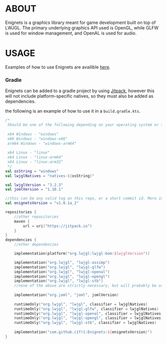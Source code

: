 # ABOUT
Enignets is a graphics library meant for game development built on top of LWJGL. The primary underlying 
graphics API used is OpenGL, while GLFW is used for window management, and OpenAL is used for audio.

# USAGE

Examples of how to use Enignets are availible [here](https://github.com/c1fr1/EnignetsExamples). 

### Gradle

Enignets can be added to a gradle project by using [Jitpack](https://jitpack.io/), however this will not include
platform-specific natives, so they must also be added as dependencies. 

the following is an example of  how to use it in a `build.gradle.kts`.

```kotlin
/*
 Should be one of the following depending on your operating system or the platform you are targeting
 
 x64 Windows - "windows"
 x86 Windows - "windows-x86"
 arm64 Windows - "windows-arm64"
 
 x64 Linux - "linux"
 x64 Linux - "linux-arm64"
 x64 Linux - "linux-arm32"
 */
val osString = "windows"
val lwjglNatives = "natives-${osString}"

val lwjglVersion = "3.2.3"
val jomlVersion = "1.10.1"

//this can be any valid tag on this repo, or a short commit id. More info at https://jitpack.io/.
val enignetsVersion = "v1.0.1a_2"

repositories {
	//other repositories
	maven {
		url = uri("https://jitpack.io")
	}
}
dependencies {
	//other dependencies

	implementation(platform("org.lwjgl:lwjgl-bom:$lwjglVersion"))

	implementation("org.lwjgl", "lwjgl-assimp")
	implementation("org.lwjgl", "lwjgl-glfw")
	implementation("org.lwjgl", "lwjgl-openal")
	implementation("org.lwjgl", "lwjgl-opengl")
	implementation("org.lwjgl", "lwjgl-stb")
	//none of the above are strictly necessary, but will probably be useful depending on your project.
    
	implementation("org.joml", "joml", jomlVersion)
    
	runtimeOnly("org.lwjgl", "lwjgl", classifier = lwjglNatives)
	runtimeOnly("org.lwjgl", "lwjgl-glfw", classifier = lwjglNatives)
	runtimeOnly("org.lwjgl", "lwjgl-openal", classifier = lwjglNatives)
	runtimeOnly("org.lwjgl", "lwjgl-opengl", classifier = lwjglNatives)
	runtimeOnly("org.lwjgl", "lwjgl-stb", classifier = lwjglNatives)
    
	implementation("com.github.c1fr1:Enignets:${enignetsVersion}")
}
```